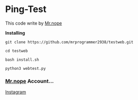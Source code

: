 # Ping-Test
This code write by [Mr.nope](https://github.com/mrprogrammer2938)

**Installing**
```
git clone https://github.com/mrprogrammer2938/testweb.git

cd testweb

bash install.sh

python3 webtest.py
```

### [Mr.nope](https://github.com/mrprogrammer2938) Account...
[Instagram](https://instagram.com/programmer2938)
